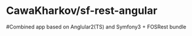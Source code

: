 CawaKharkov/sf-rest-angular
=======

#Combined app based on Anglular2(TS) and Symfony3 + FOSRest bundle

